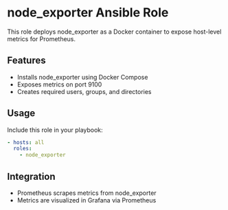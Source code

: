 # node_exporter Ansible Role

This role deploys node_exporter as a Docker container to expose host-level metrics for Prometheus.

## Features
- Installs node_exporter using Docker Compose
- Exposes metrics on port 9100
- Creates required users, groups, and directories

## Usage
Include this role in your playbook:
```yaml
- hosts: all
  roles:
    - node_exporter
```

## Integration
- Prometheus scrapes metrics from node_exporter
- Metrics are visualized in Grafana via Prometheus 